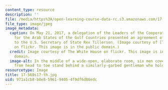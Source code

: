```yaml
---
content_type: resource
description: ''
file: /media/https%3A/open-learning-course-data-rc.s3.amazonaws.com/17-568-comparative-politics-and-international-relations-of-the-middle-east-spring-2017/971a1cb8b0e8596194054f9df6d86edc_17-568s17-th.jpg
file_type: image/jpeg
image_metadata:
  caption: On May 21, 2017, a delegation of the Leaders of the Cooperation Council
    for the Arab States of the Gulf Countries presented an agreement of understanding
    to the U.S. Secretary of State Rex Tillerson. (Image courtesy of [The White House](https://www.flickr.com/photos/whitehouse/34031492943/in/album-72157680930810334/)
    on flickr. This image is in the public domain.)
  credit: Image courtesy of The White House on flickr. This image is in the public
    domain.
  image-alt: In the middle of a wide-open, elaborate room, six men covered in fabric
    from head to toe stand behind a similarly-garbed gentleman who holds a binder.
resourcetype: Image
title: 17-568s17-th.jpg
uid: 971a1cb8-b0e8-5961-9405-4f9df6d86edc
---
```

